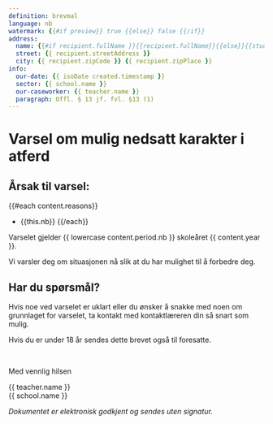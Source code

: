 ```yaml
---
definition: brevmal
language: nb
watermark: {{#if preview}} true {{else}} false {{/if}}
address:
  name: {{#if recipient.fullName }}{{recipient.fullName}}{{else}}{{student.name}}{{/if}}
  street: {{ recipient.streetAddress }}
  city: {{ recipient.zipCode }} {{ recipient.zipPlace }}
info:
  our-date: {{ isoDate created.timestamp }}
  sector: {{ school.name }}
  our-caseworker: {{ teacher.name }}
  paragraph: Offl. § 13 jf. fvl. §13 (1)
---
```


# Varsel om mulig nedsatt karakter i atferd

## Årsak til varsel:

{{#each content.reasons}}
 - {{this.nb}}
{{/each}}

Varselet gjelder {{ lowercase content.period.nb }} skoleåret {{ content.year }}.

Vi varsler deg om situasjonen nå slik at du har mulighet til å forbedre deg.

## Har du spørsmål?

Hvis noe ved varselet er uklart eller du ønsker å snakke med noen om grunnlaget for varselet, ta kontakt med kontaktlæreren din så snart som mulig.

Hvis du er under 18 år sendes dette brevet også til foresatte.

<br/>

Med vennlig hilsen

{{ teacher.name }}<br />
{{ school.name }}<br />

*Dokumentet er elektronisk godkjent og sendes uten signatur.*
